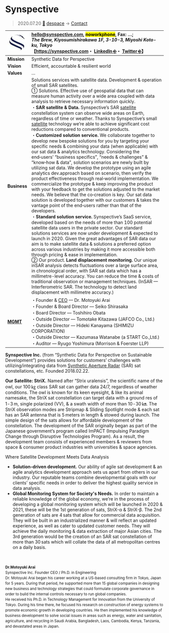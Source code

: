 # Synspective
> 2020.07.20 [🚀](../../../index/index.md) [despace](../index.md) → [Contact](../contact.md)

|[![](../f/contact/s/synspective_logo1_thumb.webp)](../f/contact/s/synspective_logo1.webp)|<hello@synspective.com>, <mark>noworkphone</mark>, Fax: …;<br> *The Brew, Kiyosumishirakawa 1F, 3-10-3, Miyoshi Koto-ku, Tokyo*<br> 【<https://synspective.com>・ [LinkedIn ⎆](https://www.linkedin.com/company/synspective)・ [Twitter ⎆](https://twitter.com/synspective)】|
|:-|:-|
|**Mission**|Synthetic Data for Perspective|
|**Vision**|Efficient, accountable & resilient world|
|**Values**|…|
|**Business**|Solutions services with satellite data. Development & operation of small SAR satellites.<br> ➀ Solutions. Effective use of geospatial data that can measure human activity over a wide area coupled with data analysis to retrieve necessary information quickly.<br> ・**SAR satellite & Data.** Synspective’s SAR [satellite](../sc.md) constellation system can observe wide areas on Earth, regardless of time or weather. Thanks to Synspective’s small [satellite](../sc.md) technology we’re able to achieve significant cost reductions compared to conventional products.<br> ・**Customized solution service.** We collaborate together to develop new bespoke solutions for you by targeting your specific needs & combining your data (when applicable) with our sat data & analytics technology. Considering the end‑users’ “business specifics”, “needs & challenges” & “know‑how & data”, solution scenarios are newly built by utilizing sat data. We develop the prototype using an agile analytics dev.approach based on scenario, then verify the product effectiveness through real‑world implementation. We commercialize the prototype & keep improving the product with your feedback to get the solutions adjusted to the market needs. We believe that the co‑creation is key. Our sat data solution is developed together with our customers & takes the vantage point of the end‑users rather than that of the developers.<br> ・**Standard solution service.** Synspective’s SaaS service, developed based on the needs of more than 100 potential satellite data users in the private sector. Our standard solutions services are now under development & expected to launch in 2020. Given the great advantages of SAR data our aim is to make satellite data & solutions a preferred option across various industries by making it more accessible both through pricing & ease in implementation.<br> ➁ Our product. **Land displacement monitoring.** Our unique inSAR analysis detects fluctuations over a large surface area, in chronological order, with SAR sat data which has a millimetre-level accuracy. You can reduce the time & costs of traditional observation or management techniques. (InSAR — Interferometric SAR. The technology to detect land displacement with millimetre accuracy.)|
|**[MGMT](../mgmt.md)**|・Founder & [CEO](../mgmt.md) — Dr. Motoyuki Arai<br> ・Founder & Board Director — Seiko Shirasaka<br> ・Board Director — Toshihiro Obata<br> ・Outside Director — Tomotake Kitazawa (JAFCO Co., Ltd.)<br> ・Outside Director — Hideki Kanayama (SHIMIZU CORPORATION)<br> ・Outside Director — Kazumasa Watanabe (a START Co.,Ltd.)<br> ・Auditor — Ryugo Yoshimura (Morrison & Foerster LLP)|

**Synspective Inc.** (from “Synthetic Data for Perspective on Sustainable Development”) provides solutions for customers’ challenges with utilizing/integrating data from [Synthetic Aperture Radar](../cam.md) (SAR) sat constellations, etc. Founded 2018.02.22.

**Our Satellite: StriX.** Named after “Strix uralensis”, the scientific name of the owl, our 100 ㎏ class SAR sat can gather data 24/7, regardless of weather conditions. The owl is known for its keen eyesight, & like its animal namesake, the StriX sat constellation can target data with a ground res of 1 ‑ 3 m, single polarized (VV), & a swath width of more than 10 ‑ 30 ㎞. The StriX observation modes are Stripmap & Sliding Spotlight mode & each sat has an SAR antenna that is 5 meters in length & stowed during launch. The simple design of the sats allows for affordable development of the constellation. The development of the SAR originally began as part of the Japanese government’s program called ImPACT (Impulsing Paradigm Change through Disruptive Technologies Program). As a result, the development team consists of experienced members & reviewers from space & consumer product industries with universities & space agencies.

Where Satellite Development Meets Data Analysis

   - **Solution-driven development.** Our ability of agile sat development & an agile analytics development approach sets us apart from others in our industry. Our reputable teams combine developmental goals with our clients' specific needs in order to deliver the highest quality service in data analysis.
   - **Global Monitoring System for Society's Needs.** In order to maintain a reliable knowledge of the global economy, we’re in the process of developing a global monitoring system which will be launched in 2020 & 2021, these will be the 1st generation of sats, StriX-α & StriX-β. The 2nd generation of sats are 4 sats that allow for commercial data acquisition. They will be built in an industrialized manner & will reflect an updated experience, as well as cater to updated customer needs. They will achieve the daily monitoring & data extraction of major Asian cities. The 3rd generation would be the creation of an SAR sat constellation of more than 30 sats which will collate the data of all metropolitan centres on a daily basis.

<p style="page-break-after:always"> </p>

<small> **Dr.Motoyuki Arai**<br> Synspective Inc. Founder CEO / Ph.D. in Engineering<br> Dr. Motoyuki Arai began his career working at a US-based consulting firm in Tokyo, Japan for 5 years. During that period, he supported more than 15 global companies in designing new business and technology strategies that could formulate corporate governance in order to build the internal controls necessary to run global companies.<br> He received his Ph.D. in Technology Management for Innovation from the University of Tokyo. During his time there, he focused his research on construction of energy systems to promote economic growth in developing countries. He then implemented his knowledge of business development to solve social issues in areas such as energy, water and sanitation, agriculture, and recycling in Saudi Arabia, Bangladesh, Laos, Cambodia, Kenya, Tanzania, and devastated areas in Japan.</small>

